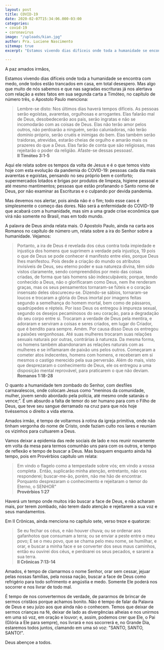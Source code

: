 ```yaml
---
layout: post
title: COVID-19
date: 2020-02-07T15:34:06.000-03:00
categories:
- covid-19
- coronavirus
image: "/uploads/kian.jpg"
author: Pra. Luciene Nascimento
sitemap: true
excerpt: "Estamos vivendo dias difíceis onde toda a humanidade se encontra com medo, onde todos estão trancados em casa, em total desespero. Mas algo que muito de nós sabemos e que nas sagradas escrituras já nos alertava com relação a estes fatos..."

---
```


A paz amados irmãos, 

Estamos vivendo dias difíceis onde toda a humanidade se encontra com medo, onde todos estão trancados em casa, em total desespero. Mas algo que muito de nós sabemos e que nas sagradas escrituras já nos alertava com relação a estes fatos em sua segunda carta a Timóteo, no capítulo de número três, o Apostolo Paulo menciona:

> Lembre-se disto: Nos últimos dias haverá tempos difíceis. As pessoas serão egoístas, avarentas, orgulhosas e arrogantes. Elas falarão mal de Deus, desobedecerão aos pais, serão ingratas e não se incomodarão com as coisas de Deus. Elas não terão amor pelos outros, não perdoarão a ninguém, serão caluniadoras, não terão domínio próprio, serão cruéis e inimigas do bem. Elas também serão traidoras, atrevidas, estarão cheias de orgulho e amarão mais os prazeres do que a Deus. Elas farão de conta que são religiosas, mas rejeitarão o poder da religião. Afaste-se dessas pessoas!. <br>**II Timóteo 3:1-5**

Aqui ele relata sobre os tempos da volta de Jesus e é o que temos visto hoje com esta evolução da pandemia do COVID-19: pessoas cada dia mais avarentas e egoístas, pensando no seu próprio bem e conforto; supermercados lotados e brigas por produtos de limpeza, higiene pessoal e até mesmo mantimentos; pessoas que estão profanando o Santo nome de Deus, por não examinar as Escrituras e o culpando por devida pandemia. 

Mas devemos nos alertar, pois ainda não é o fim; todo esse caos é simplesmente o começo das dores. Não será a enfermidade do COVID-19 que acabará com a humanidade, mas sim a uma grade crise econômica que virá não somente no Brasil, mas em todo mundo. 

A palavra de Deus ainda relata mais. O Apostolo Paulo, ainda na carta aos Romanos no capítulo de número um, relata sobre a ira do Senhor sobre a humanidade. Vejamos:

> Portanto, a ira de Deus é revelada dos céus contra toda impiedade e injustiça dos homens que suprimem a verdade pela injustiça, 19 pois o que de Deus se pode conhecer é manifesto entre eles, porque Deus lhes manifestou. Pois desde a criação do mundo os atributos invisíveis de Deus, seu eterno poder e sua natureza divina, têm sido vistos claramente, sendo compreendidos por meio das coisas criadas, de forma que tais homens são indesculpáveis; porque, tendo conhecido a Deus, não o glorificaram como Deus, nem lhe renderam graças, mas os seus pensamentos tornaram-se fúteis e o coração insensato deles obscureceu-se. Dizendo-se sábios, tornaram-se loucos e trocaram a glória do Deus imortal por imagens feitas segundo a semelhança do homem mortal, bem como de pássaros, quadrúpedes e répteis. Por isso Deus os entregou à impureza sexual, segundo os desejos pecaminosos do seu coração, para a degradação do seu corpo entre si. Trocaram a verdade de Deus pela mentira, e adoraram e serviram a coisas e seres criados, em lugar do Criador, que é bendito para sempre. Amém. Por causa disso Deus os entregou a paixões vergonhosas. Até suas mulheres trocaram suas relações sexuais naturais por outras, contrárias à natureza. Da mesma forma, os homens também abandonaram as relações naturais com as mulheres e se inflamaram de paixão uns pelos outros. Começaram a cometer atos indecentes, homens com homens, e receberam em si mesmos o castigo merecido pela sua perversão. Além do mais, visto que desprezaram o conhecimento de Deus, ele os entregou a uma disposição mental reprovável, para praticarem o que não deviam.<br> **Romanos 1:18-28**

O quanto a humanidade tem zombado do Senhor, com desfiles carnavalescos, onde colocam Jesus como “meninos da comunidade, mulher, jovem sendo abordado pela polícia, até mesmo onde satanás o vence;”. É um absurdo a falta de temor do ser humano para com o Filho de Deus, que teve seu sangue derramado na cruz para que nós hoje tivéssemos o direito a vida eterna. 

Amados irmão, é tempo de voltarmos à rotina da igreja primitiva, onde não tinham vergonha do nome de Cristo, onde faziam culto nos lares e reuniam os vizinhos para cultuarem a Deus. 

Vamos deixar a epidemia das rede sociais de lado e nos reunir novamente em volta da mesa para termos comunhão uns para com os outros, e tempo de reflexão e tempo de buscar a Deus. Mas busquem enquanto ainda há tempo, pois em Provérbios capítulo um relata:

> Em vindo o flagelo como a tempestade sobre vós; em vindo a vossa completa . 
Então, suplicarão minha atenção, entretanto, não vos responderei; buscar-me-ão, porém, não me hão de encontrar.
Porquanto desprezaram o conhecimento e rejeitaram o temor do Eterno, o SENHOR" <br> **Provérbios 1:27**

Haverá um tempo onde muitos irão buscar a face de Deus, e não acharam mais, por terem zombado, não terem dado atenção e rejeitarem a sua voz e seus mandamentos.

Em II Crônicas, ainda menciona no capítulo sete, verso treze e quatorze:

> Se eu fechar os céus, e não houver chuva; ou se ordenar aos gafanhotos que consumam a terra; ou se enviar a peste entre o meu povo; E se o meu povo, que se chama pelo meu nome, se humilhar, e orar, e buscar a minha face e se converter dos seus maus caminhos, então eu ouvirei dos céus, e perdoarei os seus pecados, e sararei a sua terra.<br> **II Crônicas 7:13-14**


Amados, é tempo de clamarmos o nome Senhor, orar sem cessar, jejuar pelas nossas famílias, pela nossa nação, buscar a face de Deus como refrigério para todo sofrimento e angústia e medo. 
Somente Ele poderá nos socorrer e nos livrar de todo mal.

É tempo de nos convertermos de verdade, de pararmos de brincar de sermos cristãos porque achamos bonito. Não é tempo de falar da Palavra de Deus e seu juízo aos que ainda não o conhecem. Temos que deixar de sermos crianças na fé, deixar de lado as divergências alheias e nos unirmos em uma só voz, em oração e louvor; e, assim, podemos crer que Ele, o Pai (Glória a Ele para sempre), nos livrará e nos socorrerá e, no Grande Dia, estaremos todos juntos, clamando em uma só voz: "SANTO, SANTO, SANTO!".

Deus abençoe a todos.